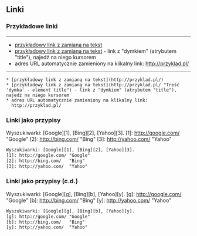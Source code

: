 ## Linki


### Przykładowe linki
---
* [przykładowy link z zamianą na tekst](http://przyklad.pl/)
* [przykładowy link z zamianą na tekst](http://przyklad.pl/ "Treść 'dymka' - element title") - link z "dymkiem" (atrybutem "title"), najedź na niego kursorem
* adres URL automatycznie zamieniony na klikalny link:
  http://przyklad.pl/

---
```
* [przykładowy link z zamianą na tekst](http://przyklad.pl/)
* [przykładowy link z zamianą na tekst](http://przyklad.pl/ "Treść 'dymka' - element title") - link z "dymkiem" (atrybutem "title"), najedź na niego kursorem
* adres URL automatycznie zamieniony na klikalny link:
  http://przyklad.pl/
```


### Linki jako przypisy
Wyszukiwarki: [Google][1], [Bing][2], [Yahoo][3].
[1]: http://google.com/ "Google"
[2]: http://bing.com/   "Bing"
[3]: http://yahoo.com/  "Yahoo"
```txt
Wyszukiwarki: [Google][1], [Bing][2], [Yahoo][3].
[1]: http://google.com/ "Google"
[2]: http://bing.com/   "Bing"
[3]: http://yahoo.com/  "Yahoo"
```


### Linki jako przypisy (c.d.)
Wyszukiwarki: [Google][g], [Bing][b], [Yahoo][y].
[g]: http://google.com/ "Google"
[b]: http://bing.com/   "Bing"
[y]: http://yahoo.com/  "Yahoo"
```txt
Wyszukiwarki: [Google][g], [Bing][b], [Yahoo][y].
[g]: http://google.com/ "Google"
[b]: http://bing.com/   "Bing"
[y]: http://yahoo.com/  "Yahoo"
```
